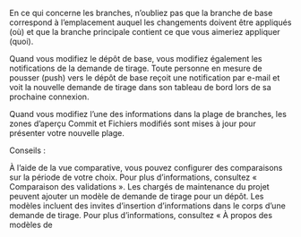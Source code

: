 En ce qui concerne les branches, n’oubliez pas que la branche de base correspond à l’emplacement auquel les changements doivent être appliqués (où) et que la branche principale contient ce que vous aimeriez appliquer (quoi).

Quand vous modifiez le dépôt de base, vous modifiez également les notifications de la demande de tirage. Toute personne en mesure de pousser (push) vers le dépôt de base reçoit une notification par e-mail et voit la nouvelle demande de tirage dans son tableau de bord lors de sa prochaine connexion.

Quand vous modifiez l’une des informations dans la plage de branches, les zones d’aperçu Commit et Fichiers modifiés sont mises à jour pour présenter votre nouvelle plage.

Conseils :

À l’aide de la vue comparative, vous pouvez configurer des comparaisons sur la période de votre choix. Pour plus d’informations, consultez « Comparaison des validations ».
Les chargés de maintenance du projet peuvent ajouter un modèle de demande de tirage pour un dépôt. Les modèles incluent des invites d’insertion d’informations dans le corps d’une demande de tirage. Pour plus d’informations, consultez « À propos des modèles de 
